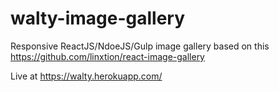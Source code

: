 # walty-image-gallery

Responsive ReactJS/NdoeJS/Gulp image gallery based on this https://github.com/linxtion/react-image-gallery

Live at https://walty.herokuapp.com/